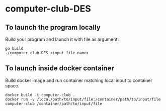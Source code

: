 # computer-club-DES

## To launch the program locally 

Build your program and launch it with file as argument:

```
go build
./computer-club-DES <input file name>
```

## To launch inside docker container

Build docker image and run container matching local input to container space.

```
docker build -t computer-club .
docker run -v /local/path/to/input/file:/container/path/to/input/file computer-club /container/path/to/input/file 
```